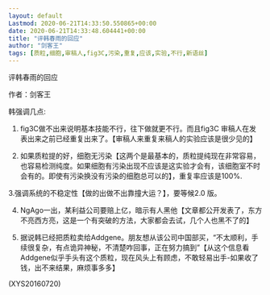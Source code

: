```yaml
---
layout: default
Lastmod: 2020-06-21T14:33:50.550865+00:00
date: 2020-06-21T14:33:48.604441+00:00
title: "评韩春雨的回应"
author: "剑客王"
tags: [质粒,细胞,审稿人,fig3C,污染,重复,应该,实验,不行,新语丝]
---
```


评韩春雨的回应

作者：剑客王

韩强调几点:

1. fig3C做不出来说明基本技能不行，往下做就更不行。而且fig3C 审稿人在发表出来之前已经重复出来了。【审稿人来重复来稿人的实验应该是很少见的】

2. 如果质粒提的好，细胞无污染【这两个是最基本的，质粒提纯现在非常容易，也容易检测纯度。如果细胞有污染出现不应该是这实验才会有，该细胞室不时会有的。即使有污染换没有污染的细胞总可以的】，重复率应该是100%.

3.强调系统的不稳定性【做的出做不出靠撞大运？】，要等候2.0 版。

4. NgAgo一出，某利益公司要赔上亿，暗示有人黑他【文章都公开发表了，东方不亮西方亮，这是一个有突破的方法，大家都会去试，几个人也黑不了的】

5. 据说韩已经把质粒卖给Addgene。朋友想从该公司中国部买，“不太顺利，手续很复杂，有点诡异神秘，不清楚咋回事，正在努力搞到”【从这个信息看Addgene似乎手头有这个质粒，现在风头上有顾虑，不敢轻易出手-如果收了钱，出不来结果，麻烦事多多】

(XYS20160720)

